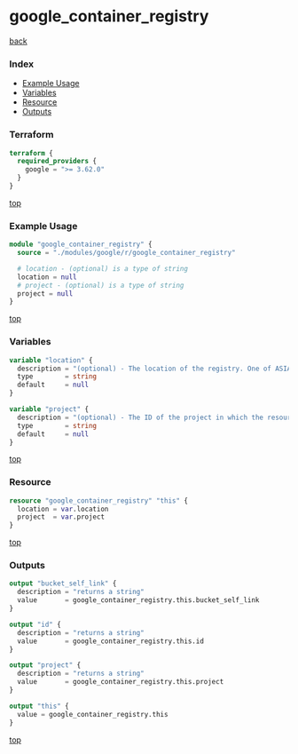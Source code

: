 # google_container_registry

[back](../google.md)

### Index

- [Example Usage](#example-usage)
- [Variables](#variables)
- [Resource](#resource)
- [Outputs](#outputs)

### Terraform

```terraform
terraform {
  required_providers {
    google = ">= 3.62.0"
  }
}
```

[top](#index)

### Example Usage

```terraform
module "google_container_registry" {
  source = "./modules/google/r/google_container_registry"

  # location - (optional) is a type of string
  location = null
  # project - (optional) is a type of string
  project = null
}
```

[top](#index)

### Variables

```terraform
variable "location" {
  description = "(optional) - The location of the registry. One of ASIA, EU, US or not specified. See the official documentation for more information on registry locations."
  type        = string
  default     = null
}

variable "project" {
  description = "(optional) - The ID of the project in which the resource belongs. If it is not provided, the provider project is used."
  type        = string
  default     = null
}
```

[top](#index)

### Resource

```terraform
resource "google_container_registry" "this" {
  location = var.location
  project  = var.project
}
```

[top](#index)

### Outputs

```terraform
output "bucket_self_link" {
  description = "returns a string"
  value       = google_container_registry.this.bucket_self_link
}

output "id" {
  description = "returns a string"
  value       = google_container_registry.this.id
}

output "project" {
  description = "returns a string"
  value       = google_container_registry.this.project
}

output "this" {
  value = google_container_registry.this
}
```

[top](#index)